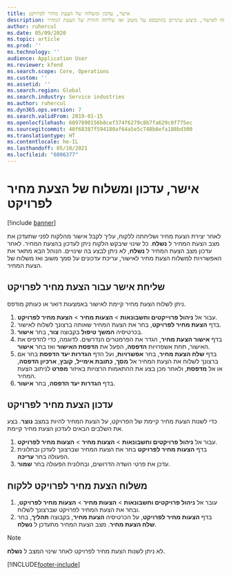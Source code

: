 ```yaml
---
title: אישר, עדכון ומשלוח של הצעת מחיר לפרויקט
description: נושא זה מספק מידע על שליחת הצעת מחיר ללקוח לאישור, ביצוע שינויים בהתבסס על משוב ואז שליחה חוזרת של הצעת המחיר.
author: ruhercul
ms.date: 05/09/2020
ms.topic: article
ms.prod: ''
ms.technology: ''
audience: Application User
ms.reviewer: kfend
ms.search.scope: Core, Operations
ms.custom: ''
ms.assetid: ''
ms.search.region: Global
ms.search.industry: Service industries
ms.author: ruhercul
ms.dyn365.ops.version: 7
ms.search.validFrom: 2019-01-15
ms.openlocfilehash: 6897890156b8cef374f6279c8b7fa629c0f775ec
ms.sourcegitcommit: 40f68387f594180af64a5e5c748b6efa188bd300
ms.translationtype: HT
ms.contentlocale: he-IL
ms.lasthandoff: 05/10/2021
ms.locfileid: "6006377"
---
```

# <a name="confirm-update-and-send-a-project-quotation"></a>אישר, עדכון ומשלוח של הצעת מחיר לפרויקט

[!include [banner](../includes/banner.md)]

לאחר יצירת הצעת מחיר ושליחתה ללקוח, עליך לקבל אישור מהלקוח לפני שתעדכן את מצב הצעת המחיר ל **נשלח**. כל שינוי שיבקש הלקוח ניתן לעדכון בהצעת המחיר. לאחר עדכון מצב הצעת המחיר ל **נשלח**, לא ניתן לבצע בה שינויים. הנוהל הבא מתאר את האפשרויות למשלוח הצעת מחיר לאישור, עריכת עדכונים על סמך משוב ואז משלוח של הצעת המחיר.

## <a name="send-a-project-quotation-confirmation"></a>שליחת אישר עבור הצעת מחיר לפרויקט  

ניתן לשלוח הצעת מחיר קיימת לאישור באמצעות דואר או כעותק מודפס. 

1. עבור אל **ניהול פרוייקטים וחשבונאות** > **הצעות מחיר** > **הצעת מחיר לפרויקט**. 
2. בדף **הצעת מחיר לפרויקט**, בחר את הצעת המחיר שאותה ברצונך לשלוח לאישור. 
3. בכרטיסיה **המשך טיפול** בקבוצה **צור**, בחר **אישור**. 
4. בדף **אישור הצעת מחיר**, הגדר את הפרמטרים הנדרשים. לדוגמה, כדי להדפיס את האישור, תחת אשפרויות **הדפסה**, הפעל את **הדפסת האישור** ואז בחר **אישור**.
5. בדף **שלח הצעת מחיר**, בחר **אפשרויות**, ועל הדף **הגדרות יעד הדפסת** בחר אם ברצונך לשלוח את הצעת המחיר אל **מסך**, **כתובת אימייל**, **קובץ**, **ארכיון הדפסה**, או אל **מדפסת**, ולאחר מכן בצע את ההתאמות הרצויות באיזור **מפרט** לניתוב הצעת המחיר.
6. בדף **הגדרות יעד הדפסה**, בחר **אישור**.  

## <a name="update-a-project-quotation"></a>עדכון הצעת מחיר לפרויקט

כדי לשנות הצעת מחיר קיימת של הפרויקט, על הצעת המחיר להיות במצב **נוצר**. בצע את השלבים הבאים לעדכון הצעת מחיר קיימת. 

1. עבור אל **ניהול פרויקטים וחשבונאות** > **הצעות מחיר** > **הצעות מחיר לפרויקט**.
2. בדף **הצעות מחיר לפרויקט** בחר את הצעת המחיר שברצונך לעדכן ובחלונית הפעולה בחר **עריכה**.
3. עדכן את פרטי השדה הדרושים, ובחלונית הפעולה בחר **שמור**.  

## <a name="send-a-project-quotation-to-a-customer"></a>משלוח הצעת מחיר לפרויקט ללקוח 

1. עובר אל **ניהול פרויקטים וחשבונאות** > **הצעות מחיר** > **הצעות מחיר לפרויקט**, ובחר את הצעת המחיר לפרויקט שברצונך לשלוח.
2. בדף **הצעות מחיר לפרויקט**, על הכרטיסיה **הצעת מחיר**, בקבוצה **תהליך**, בחר **שלח הצעת מחיר**. מצב הצעת המחיר מתעדכן ל **נשלח**.

> [!NOTE]
> לא ניתן לשנות הצעת מחיר לפרויקט לאחר שינוי המצב ל **נשלח**.


[!INCLUDE[footer-include](../includes/footer-banner.md)]